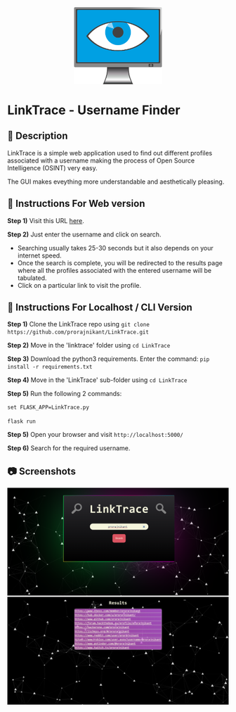 <center>
<img src="Screenshots/EyeLogo.png" alt="Logo" width="200"/>
</center>
 
# LinkTrace - Username Finder

## 📝 Description

LinkTrace is a simple web application used to find out different profiles associated with a username making the process of Open Source Intelligence (OSINT) very easy.

The GUI makes eveything more understandable and aesthetically pleasing.

## 📜 Instructions For Web version

**Step 1)** Visit this URL [here](https://linktrace-test1.herokuapp.com/).

**Step 2)** Just enter the username and click on search.

* Searching usually takes 25-30 seconds but it also depends on your internet speed.
* Once the search is complete, you will be redirected to the results page where all the profiles associated with the entered username will be tabulated.
* Click on a particular link to visit the profile.

## 📜 Instructions For Localhost / CLI Version

**Step 1)** Clone the LinkTrace repo using `git clone https://github.com/prorajnikant/LinkTrace.git`

**Step 2)** Move in the 'linktrace' folder using `cd LinkTrace`

**Step 3)** Download the python3 requirements. Enter the command: `pip install -r requirements.txt`

**Step 4)** Move in the 'LinkTrace' sub-folder using `cd LinkTrace`

**Step 5)** Run the following 2 commands:

```
set FLASK_APP=LinkTrace.py

flask run
```

**Step 5)** Open your browser and visit `http://localhost:5000/`

**Step 6)** Search for the required username.

## 📷 Screenshots

![Screenshot1](Screenshots/Screenshot1.png)
![Screenshot2](Screenshots/Screenshot2.png)

